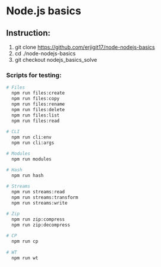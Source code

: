 # Node.js basics

## Instruction:
1. git clone https://github.com/erjigit17/node-nodejs-basics
1. cd ./node-nodejs-basics
1. git checkout nodejs_basics_solve

### Scripts for testing:
```bash
# Files
  npm run files:create
  npm run files:copy
  npm run files:rename
  npm run files:delete
  npm run files:list
  npm run files:read
 
# CLI
  npm run cli:env
  npm run cli:args

# Modules
  npm run modules

# Hash
  npm run hash
  
# Streams
  npm run streams:read
  npm run streams:transform
  npm run streams:write

# Zip
  npm run zip:compress
  npm run zip:decompress
      
# CP
  npm run cp
  
# WT
  npm run wt
```
